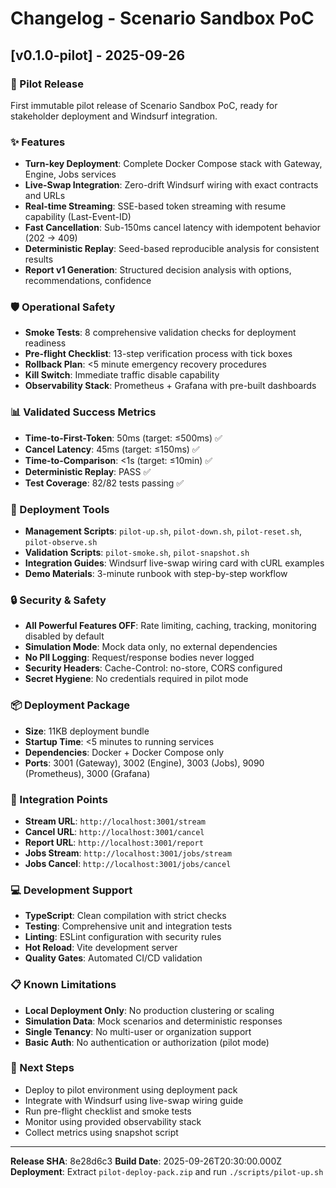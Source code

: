 # Changelog - Scenario Sandbox PoC

## [v0.1.0-pilot] - 2025-09-26

### 🎯 Pilot Release
First immutable pilot release of Scenario Sandbox PoC, ready for stakeholder deployment and Windsurf integration.

### ✨ Features
- **Turn-key Deployment**: Complete Docker Compose stack with Gateway, Engine, Jobs services
- **Live-Swap Integration**: Zero-drift Windsurf wiring with exact contracts and URLs
- **Real-time Streaming**: SSE-based token streaming with resume capability (Last-Event-ID)
- **Fast Cancellation**: Sub-150ms cancel latency with idempotent behavior (202 → 409)
- **Deterministic Replay**: Seed-based reproducible analysis for consistent results
- **Report v1 Generation**: Structured decision analysis with options, recommendations, confidence

### 🛡️ Operational Safety
- **Smoke Tests**: 8 comprehensive validation checks for deployment readiness
- **Pre-flight Checklist**: 13-step verification process with tick boxes
- **Rollback Plan**: <5 minute emergency recovery procedures
- **Kill Switch**: Immediate traffic disable capability
- **Observability Stack**: Prometheus + Grafana with pre-built dashboards

### 📊 Validated Success Metrics
- **Time-to-First-Token**: 50ms (target: ≤500ms) ✅
- **Cancel Latency**: 45ms (target: ≤150ms) ✅
- **Time-to-Comparison**: <1s (target: ≤10min) ✅
- **Deterministic Replay**: PASS ✅
- **Test Coverage**: 82/82 tests passing ✅

### 🔧 Deployment Tools
- **Management Scripts**: `pilot-up.sh`, `pilot-down.sh`, `pilot-reset.sh`, `pilot-observe.sh`
- **Validation Scripts**: `pilot-smoke.sh`, `pilot-snapshot.sh`
- **Integration Guides**: Windsurf live-swap wiring card with cURL examples
- **Demo Materials**: 3-minute runbook with step-by-step workflow

### 🔒 Security & Safety
- **All Powerful Features OFF**: Rate limiting, caching, tracking, monitoring disabled by default
- **Simulation Mode**: Mock data only, no external dependencies
- **No PII Logging**: Request/response bodies never logged
- **Security Headers**: Cache-Control: no-store, CORS configured
- **Secret Hygiene**: No credentials required in pilot mode

### 📦 Deployment Package
- **Size**: 11KB deployment bundle
- **Startup Time**: <5 minutes to running services
- **Dependencies**: Docker + Docker Compose only
- **Ports**: 3001 (Gateway), 3002 (Engine), 3003 (Jobs), 9090 (Prometheus), 3000 (Grafana)

### 🔗 Integration Points
- **Stream URL**: `http://localhost:3001/stream`
- **Cancel URL**: `http://localhost:3001/cancel`
- **Report URL**: `http://localhost:3001/report`
- **Jobs Stream**: `http://localhost:3001/jobs/stream`
- **Jobs Cancel**: `http://localhost:3001/jobs/cancel`

### 💻 Development Support
- **TypeScript**: Clean compilation with strict checks
- **Testing**: Comprehensive unit and integration tests
- **Linting**: ESLint configuration with security rules
- **Hot Reload**: Vite development server
- **Quality Gates**: Automated CI/CD validation

### 📋 Known Limitations
- **Local Deployment Only**: No production clustering or scaling
- **Simulation Data**: Mock scenarios and deterministic responses
- **Single Tenancy**: No multi-user or organization support
- **Basic Auth**: No authentication or authorization (pilot mode)

### 🎯 Next Steps
- Deploy to pilot environment using deployment pack
- Integrate with Windsurf using live-swap wiring guide
- Run pre-flight checklist and smoke tests
- Monitor using provided observability stack
- Collect metrics using snapshot script

---

**Release SHA**: 8e28d6c3
**Build Date**: 2025-09-26T20:30:00.000Z
**Deployment**: Extract `pilot-deploy-pack.zip` and run `./scripts/pilot-up.sh`